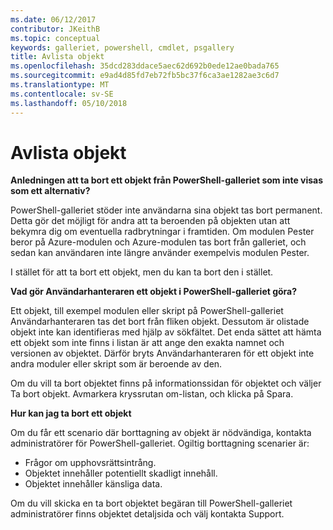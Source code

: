 ```yaml
---
ms.date: 06/12/2017
contributor: JKeithB
ms.topic: conceptual
keywords: galleriet, powershell, cmdlet, psgallery
title: Avlista objekt
ms.openlocfilehash: 35dcd283ddace5aec62d692b0ede12ae0bada765
ms.sourcegitcommit: e9ad4d85fd7eb72fb5bc37f6ca3ae1282ae3c6d7
ms.translationtype: MT
ms.contentlocale: sv-SE
ms.lasthandoff: 05/10/2018
---
```

# <a name="unlisting-items"></a>Avlista objekt

**Anledningen att ta bort ett objekt från PowerShell-galleriet som inte visas som ett alternativ?**

PowerShell-galleriet stöder inte användarna sina objekt tas bort permanent.
Detta gör det möjligt för andra att ta beroenden på objekten utan att bekymra dig om eventuella radbrytningar i framtiden.
Om modulen Pester beror på Azure-modulen och Azure-modulen tas bort från galleriet, och sedan kan användaren inte längre använder exempelvis modulen Pester.

I stället för att ta bort ett objekt, men du kan ta bort den i stället.

**Vad gör Användarhanteraren ett objekt i PowerShell-galleriet göra?**

Ett objekt, till exempel modulen eller skript på PowerShell-galleriet Användarhanteraren tas det bort från fliken objekt. Dessutom är olistade objekt inte kan identifieras med hjälp av sökfältet.
Det enda sättet att hämta ett objekt som inte finns i listan är att ange den exakta namnet och versionen av objektet.
Därför bryts Användarhanteraren för ett objekt inte andra moduler eller skript som är beroende av den.

Om du vill ta bort objektet finns på informationssidan för objektet och väljer Ta bort objekt. Avmarkera kryssrutan om-listan, och klicka på Spara.

**Hur kan jag ta bort ett objekt**

Om du får ett scenario där borttagning av objekt är nödvändiga, kontakta administratörer för PowerShell-galleriet.
Ogiltig borttagning scenarier är:
- Frågor om upphovsrättsintrång.
- Objektet innehåller potentiellt skadligt innehåll.
- Objektet innehåller känsliga data.

Om du vill skicka en ta bort objektet begäran till PowerShell-galleriet administratörer finns objektet detaljsida och välj kontakta Support.